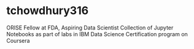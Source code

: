 # tchowdhury316
ORISE Fellow at FDA, Aspiring Data Scientist
Collection of Jupyter Notebooks as part of labs in IBM Data Science Certification program on Coursera
